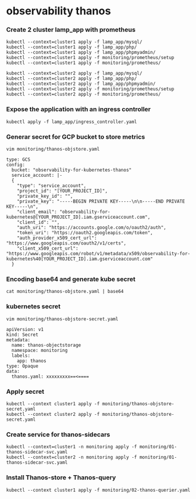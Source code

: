 # observability thanos

### Create 2 cluster lamp_app with prometheus 

```
kubectl --context=cluster1 apply -f lamp_app/mysql/
kubectl --context=cluster1 apply -f lamp_app/php/
kubectl --context=cluster1 apply -f lamp_app/phpmyadmin/
kubectl --context=cluster1 apply -f monitoring/prometheus/setup
kubectl --context=cluster1 apply -f monitoring/prometheus/

kubectl --context=cluster2 apply -f lamp_app/mysql/
kubectl --context=cluster2 apply -f lamp_app/php/
kubectl --context=cluster2 apply -f lamp_app/phpmyadmin/
kubectl --context=cluster2 apply -f monitoring/prometheus/setup
kubectl --context=cluster2 apply -f monitoring/prometheus/
```

### Expose the application with an ingress controller

`kubectl apply -f lamp_app/ingress_controller.yaml`

### Generar secret for GCP bucket to store metrics 

`vim monitoring/thanos-objstore.yaml`

```
type: GCS
config:
  bucket: "observability-for-kubernetes-thanos"
  service_account: |-
  {
    "type": "service_account",
    "project_id": "[YOUR_PROJECT_ID]",
    "private_key_id": "",
    "private_key": "-----BEGIN PRIVATE KEY-----\n\n-----END PRIVATE KEY-----\n",
    "client_email": "observability-for-kubernetes@[YOUR_PROJECT_ID].iam.gserviceaccount.com",
    "client_id": "",
    "auth_uri": "https://accounts.google.com/o/oauth2/auth",
    "token_uri": "https://oauth2.googleapis.com/token",
    "auth_provider_x509_cert_url": "https://www.googleapis.com/oauth2/v1/certs",
    "client_x509_cert_url": "https://www.googleapis.com/robot/v1/metadata/x509/observability-for-kubernetes%40[YOUR_PROJECT_ID].iam.gserviceaccount.com"
  }  
```

### Encoding base64 and generate kube secret

`cat monitoring/thanos-objstore.yaml | base64`

### kubernetes secret

`vim monitoring/thanos-objstore-secret.yaml`

```
apiVersion: v1
kind: Secret
metadata:
  name: thanos-objectstorage
  namespace: monitoring
  labels:
    app: thanos
type: Opaque
data:
  thanos.yaml: xxxxxxxxx==<====
```

### Apply secret

```
kubectl --context cluster1 apply -f monitoring/thanos-objstore-secret.yaml
kubectl --context cluster2 apply -f monitoring/thanos-objstore-secret.yaml
```
### Create service for thanos-sidecars

```
kubectl --context=cluster1 -n monitoring apply -f monitoring/01-thanos-sidecar-svc.yaml
kubectl --context=cluster2 -n monitoring apply -f monitoring/01-thanos-sidecar-svc.yaml
```

### Install Thanos-store + Thanos-query

```
kubectl --context cluster1 apply -f monitoring/02-thanos-querier.yaml
```
